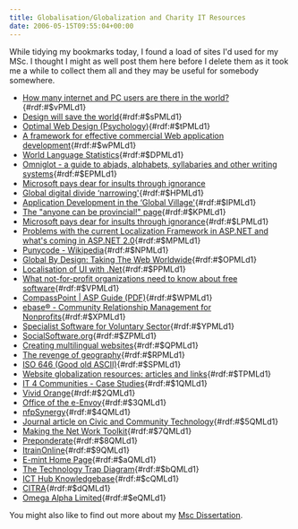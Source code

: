 ```yaml
---
title: Globalisation/Globalization and Charity IT Resources
date: 2006-05-15T09:55:04+00:00
---
```

While tidying my bookmarks today, I found a load of sites I'd used for my MSc. I thought I might as well post them here before I delete them as it took me a while to collect them all and they may be useful for somebody somewhere.

  * [How many internet and PC users are there in the world?](http://www.geohive.com/global/geo.php?xml=ec_inet&xsl=ec_inet){#rdf:#$vPMLd1}
  * [Design will save the world](http://www.artlebedev.com/studio/slogan/){#rdf:#$sPMLd1}
  * [Optimal Web Design (Psychology)](http://psychology.wichita.edu/optimalweb/international.htm){#rdf:#$tPMLd1}
  * [A framework for effective commercial Web application development](http://www.ingentaconnect.com/search/expand?pub=infobike://mcb/172/1998/00000008/00000002/art00008){#rdf:#$wPMLd1}
  * [World Language Statistics](http://www.worldlingo.com/en/resources/language_statistics.html){#rdf:#$DPMLd1}
  * [Omniglot - a guide to abjads, alphabets, syllabaries and other writing systems](http://www.omniglot.com/index.htm){#rdf:#$EPMLd1}
  * [Microsoft pays dear for insults through ignorance](http://www.guardian.co.uk/uk_news/story/0,3604,1285890,00.html)
  * [Global digital divide &#8216;narrowing'](http://news.bbc.co.uk/1/hi/technology/4296919.stm){#rdf:#$HPMLd1}
  * [Application Development in the &#8216;Global Village'](http://www.gartner.com/pages/story.php.id.2340.s.8.jsp){#rdf:#$IPMLd1}
  * [The "anyone can be provincial!" page](http://www.trigeminal.com/samples/provincial.html){#rdf:#$KPMLd1}
  * [Microsoft pays dear for insults through ignorance](http://www.guardian.co.uk/online/news/0,12597,1286066,00.html){#rdf:#$LPMLd1}
  * [Problems with the current Localization Framework in ASP.NET and what's coming in ASP.NET 2.0](http://weblogs.asp.net/plip/archive/2004/04/11/111139.aspx){#rdf:#$MPMLd1}
  * [Punycode - Wikipedia](http://en.wikipedia.org/wiki/Punycode){#rdf:#$NPMLd1}
  * [Global By Design: Taking The Web Worldwide](http://bytelevel.com/globalbydesign/){#rdf:#$OPMLd1}
  * [Localisation of UI with .Net](http://channel9.msdn.com/ShowPost.aspx?PostID=24721#24721){#rdf:#$PPMLd1}
  * [What not-for-profit organizations need to know about free software](http://www.communitybandwidth.ca/articles/free_software){#rdf:#$VPMLd1}
  * [CompassPoint | ASP Guide (PDF)](http://www.compasspoint.org/assets/216_enonprofit.pdf){#rdf:#$WPMLd1}
  * [ebase® - Community Relationship Management for Nonprofits](http://www.ebase.org/){#rdf:#$XPMLd1}
  * [Specialist Software for Voluntary Sector](http://www.volresource.org.uk/swit/index.htm){#rdf:#$YPMLd1}
  * [SocialSoftware.org](http://socialsoftware.org/Home/Themes%2CInfoandlinks){#rdf:#$ZPMLd1}
  * [Creating multilingual websites](http://www.openmymind.net/localization/){#rdf:#$QPMLd1}
  * [The revenge of geography](http://www.economist.com/science/tq/displayStory.cfm?story_id=1620794){#rdf:#$RPMLd1}
  * [ISO 646 (Good old ASCII)](http://czyborra.com/charsets/iso646.html){#rdf:#$SPMLd1}
  * [Website globalization resources: articles and links](http://bytelevel.com/global/){#rdf:#$TPMLd1}
  * [IT 4 Communities - Case Studies](http://www.it4communities.org.uk/it4c/home/casestudies.jsp){#rdf:#$1QMLd1}
  * [Vivid Orange](http://www.vividorange.com/){#rdf:#$2QMLd1}
  * [Office of the e-Envoy](http://archive.cabinetoffice.gov.uk/e-envoy/index-content.htm){#rdf:#$3QMLd1}
  * [nfpSynergy](http://www.nfpsynergy.net/){#rdf:#$4QMLd1}
  * [Journal article on Civic and Community Technology](http://www.makingthenetwork.org/docs/journal.htm){#rdf:#$5QMLd1}
  * [Making the Net Work Toolkit](http://www.makingthenetwork.org/tools/culture.htm){#rdf:#$7QMLd1}
  * [Preponderate](http://www.preponderate.co.uk/redefiningprofit.htm){#rdf:#$8QMLd1}
  * [ItrainOnline](http://itrainonline.org/){#rdf:#$9QMLd1}
  * [E-mint Home Page](http://www.e-mint.org.uk/){#rdf:#$aQMLd1}
  * [The Technology Trap Diagram](http://www.makingthenetwork.org/tools/matrix.htm){#rdf:#$bQMLd1}
  * [ICT Hub Knowledgebase](http://www.lasa.org.uk/knowledgebase/index.shtml){#rdf:#$cQMLd1}
  * [CITRA](http://www.citra.org.uk/index.php){#rdf:#$dQMLd1}
  * [Omega Alpha Limited](http://www.omega-alpha.com/community2.htm){#rdf:#$eQMLd1}

You might also like to find out more about my [Msc Dissertation](/content/a-global-web-enablement-framework-for-small-charities-and-voluntary-sector-organisations/).